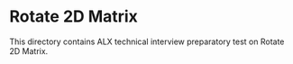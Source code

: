 # Rotate 2D Matrix

This directory contains ALX technical interview preparatory test on Rotate 2D Matrix.
